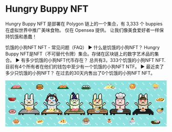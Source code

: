 # Hungry Buppy NFT

Hungry Buppy NFT 是部署在 Polygon 链上的一个集合，有 3,333 个 buppies 在虚拟世界中推广美味食物。 仅在 Opensea 提供。 让我们像美食爱好者一样保持饥饿和愚蠢！

饥饿的小狗NFT NFT - 常见问题（FAQ）
▶ 什么是饥饿的小狗NFT？
Hungry Buppy NFT是NFT（不可替代令牌）集合。存储在区块链上的数字艺术品的集合。
▶ 有多少饥饿的小狗NFT代币存在？
总共有3，333个饥饿的小狗NFT NFT.目前有4个所有者在他们的钱包中至少有一个饥饿的小狗NFT NTF。
▶ 最近卖了多少只饥饿的小狗NFT？
在过去的30天内售出了0个饥饿的小狗NFT NFT。

![nft](unnamed.png)
